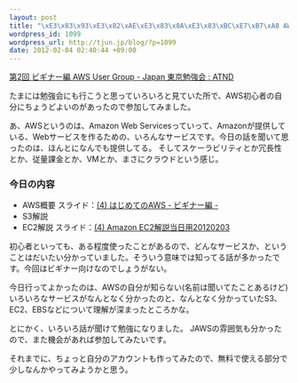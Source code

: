 ```yaml
--- 
layout: post
title: "\xE3\x83\x93\xE3\x82\xAE\xE3\x83\x8A\xE3\x83\xBC\xE7\xB7\xA8 AWS User Group - Japan \xE6\x9D\xB1\xE4\xBA\xAC\xE5\x8B\x89\xE5\xBC\xB7\xE4\xBC\x9A\xE3\x81\xAB\xE5\x8F\x82\xE5\x8A\xA0\xE3\x81\x97\xE3\x81\xA6\xE3\x81\x8D\xE3\x81\x9F\xE3\x82\x88"
wordpress_id: 1099
wordpress_url: http://tjun.jp/blog/?p=1099
date: 2012-02-04 02:40:44 +09:00
---
```

<a href="http://atnd.org/events/24493">第2回 ビギナー編 AWS User Group - Japan 東京勉強会 : ATND</a>

たまには勉強会にも行こうと思っていろいろと見ていた所で、AWS初心者の自分にちょうどよいのがあったので参加してみました。

あ、AWSというのは、Amazon Web Servicesっていって、Amazonが提供している、Webサービスを作るための、いろんなサービスです。今日の話を聞いて思ったのは、ほんとになんでも提供してる。
そしてスケーラビリティとか冗長性とか、従量課金とか、VMとか、まさにクラウドという感じ。

<h3>今日の内容</h3>
<ul>
  <li>AWS概要
  スライド：<a href="http://www.slideshare.net/kentamagawa/aws-11401693">(4) はじめてのAWS - ビギナー編 -</a></li>

  <li>S3解説</li>
  
  <li>EC2解説
      スライド：<a href="http://www.slideshare.net/serverworks/amazon-ec220120203">(4) Amazon EC2解説当日用20120203</a></li>
</ul>


初心者といっても、ある程度使ったことがあるので、どんなサービスか、ということはだいたい分かっていました。そういう意味では知ってる話が多かったです。今回はビギナー向けなのでしょうがない。

今日行ってよかったのは、AWSの自分が知らない(名前は聞いてたことあるけど)いろいろなサービスがなんとなく分かったのと、なんとなく分かっていたS3、EC2、EBSなどについて理解が深まったところかな。



とにかく、いろいろ話が聞けて勉強になりました。
JAWSの雰囲気も分かったので、また機会があれば参加してみたいです。

それまでに、ちょっと自分のアカウントも作ってみたので、無料で使える部分で少しなんかやってみようかと思う。
